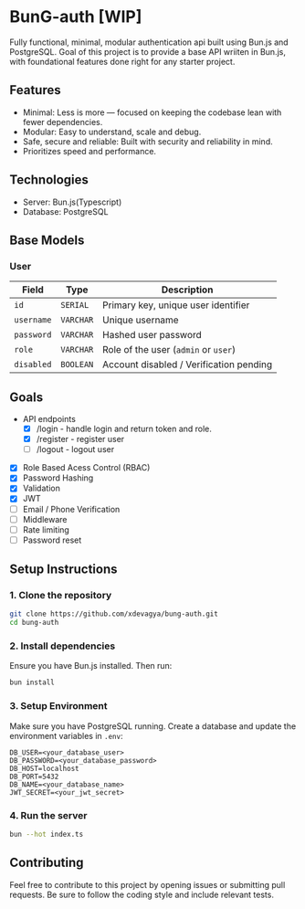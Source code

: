 # **BunG-auth [WIP]**
Fully functional, minimal, modular authentication api built using Bun.js and PostgreSQL. Goal of this project is to provide a base API wriiten in Bun.js, with foundational features done right for any starter project.

## Features
- Minimal: Less is more — focused on keeping the codebase lean with fewer dependencies.
- Modular: Easy to understand, scale and debug.
- Safe, secure and reliable: Built with security and reliability in mind.
- Prioritizes speed and performance.

## Technologies
- Server: Bun.js(Typescript)
- Database: PostgreSQL

## Base Models
### **User**

| **Field**  | **Type**    | **Description**                           |
|------------|-------------|-------------------------------------------|
| `id`       | `SERIAL`    | Primary key, unique user identifier       |
| `username` | `VARCHAR`   | Unique username                           |
| `password` | `VARCHAR`   | Hashed user password                      |
| `role`     | `VARCHAR`   | Role of the user (`admin` or `user`)      |
| `disabled` | `BOOLEAN`   | Account disabled / Verification pending   |

## Goals
- API endpoints
  - [x] /login    - handle login and return token and role.
  - [x] /register - register user
  - [ ] /logout   - logout user
- [x] Role Based Acess Control (RBAC)
- [x] Password Hashing
- [x] Validation
- [x] JWT
- [ ] Email / Phone Verification
- [ ] Middleware
- [ ] Rate limiting
- [ ] Password reset

## **Setup Instructions**

### **1. Clone the repository**

```bash
git clone https://github.com/xdevagya/bung-auth.git
cd bung-auth
```

### **2. Install dependencies**

Ensure you have Bun.js installed. Then run:

```bash
bun install
```
### **3. Setup Environment**

Make sure you have PostgreSQL running. Create a database and update the environment variables in `.env`:

```
DB_USER=<your_database_user>
DB_PASSWORD=<your_database_password>
DB_HOST=localhost
DB_PORT=5432
DB_NAME=<your_database_name>
JWT_SECRET=<your_jwt_secret>
```

### **4. Run the server**

```bash
bun --hot index.ts
```


## **Contributing**

Feel free to contribute to this project by opening issues or submitting pull requests. Be sure to follow the coding style and include relevant tests.